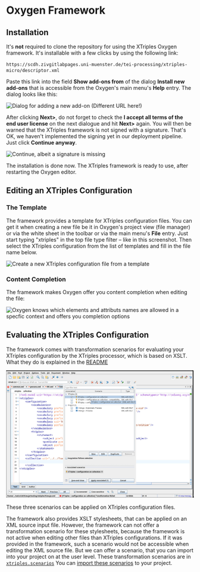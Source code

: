 # Oxygen Framework

## Installation

It's **not** required to clone the repository for using the XTriples
Oxygen framework. It's installable with a few clicks by using the
following link:

```
https://scdh.zivgitlabpages.uni-muenster.de/tei-processing/xtriples-micro/descriptor.xml
```

Paste this link into the field **Show add-ons from** of the dialog
**Install new add-ons** that is accessible from the Oxygen's main
menu's **Help** entry. The dialog looks like this:

![Dialog for adding a new add-on (Different URL
here!)](images/ox-install-new-addons.png)

After clicking **Next&gt;**, do not forget to check the **I accept all
terms of the end user license** on the next dialogue and hit
**Next&gt;** again. You will then be warned that the XTriples
framework is not signed with a signature. That's OK, we haven't
implemented the signing yet in our deployment pipeline. Just click
**Continue anyway**.

![Continue, albeit a signature is
missing](images/ox-missing-signature.png)

The installation is done now. The XTriples framework is ready to use,
after restarting the Oxygen editor.

## Editing an XTriples Configuration

### The Template

The framework provides a template for XTriples configuration
files. You can get it when creating a new file be it in Oxygen's
project view (file manager) or via the white sheet in the toolbar or
via the main menu's **File** entry. Just start typing "xtriples" in
the top file type filter – like in this screenshot. Then select the
XTriples configuration from the list of templates and fill in the file
name below.

![Create a new XTriples configuration file from a
template](images/ox-new-file2.png)

### Content Completion

The framework makes Oxygen offer you content completion when editing
the file:

![Oxygen knows which elements and attributs names are allowed in a
specfic context and offers you completion
options](images/ox-content-completion.png)

## Evaluating the XTriples Configuration

The framework comes with transformation scenarios for evaluating your
XTriples configuration by the XTriples processor, which is based on
XSLT. What they do is explained in the
[README](readme.md#extracting-rdf-triples)

![Transformation scenarios](images/ox-transformation-scenarios.png)

These three scenarios can be applied on XTriples configuration files.

The framework also provides XSLT stylesheets, that can be applied on
an XML source input file. However, the framework can not offer a
transformation scenario for these stylesheets, because the framework
is not active when editing other files than XTriples
configurations. If it was provided in the framework, such a scenario
would not be accessible when editing the XML source file. But we can
offer a scenario, that you can import into your project on at the user
level. These transformation scenarios are in
[`xtriples.scenarios`](xtriples.scenarios) You can [import these
scenarios](https://www.oxygenxml.com/doc/versions/27.1/ug-editor/topics/import-export-global-scenarios.html)
to your project.
